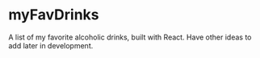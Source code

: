 # myFavDrinks
A list of my favorite alcoholic drinks, built with React. Have other ideas to add later in development.  
